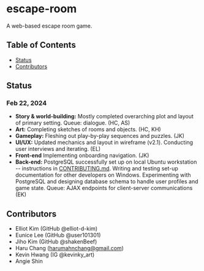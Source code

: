 # escape-room

A web-based escape room game.

## Table of Contents

- [Status](#status)
- [Contributors](#contributors)

## Status

### Feb 22, 2024

* **Story & world-building:** Mostly completed overarching plot and layout of primary setting. Queue: dialogue. (HC, AS)
* **Art:** Completing sketches of rooms and objects. (HC, KH)
* **Gameplay:** Fleshing out play-by-play sequences and puzzles. (JK)
* **UI/UX:** Updated mechanics and layout in wireframe (v2.1). Conducting user interviews and iterating. (EL)
* **Front-end** Implementing onboarding navigation. (JK)
* **Back-end:** PostgreSQL successfully set up on local Ubuntu workstation -- instructions in [CONTRIBUTING.md](./CONTRIBUTING.md). Writing and testing set-up documentation for other developers on Windows. Experimenting with PostgreSQL and designing database schema to handle user profiles and game state. Queue: AJAX endpoints for client-server communications (EK)

## Contributors

* Elliot Kim (GitHub @elliot-d-kim)
* Eunice Lee (GitHub @user101301)
* Jiho Kim (GitHub @shakenBeef)
* Haru Chang (harumahnchang@gmail.com)
* Kevin Hwang (IG @kevinky_art)
* Angie Shin